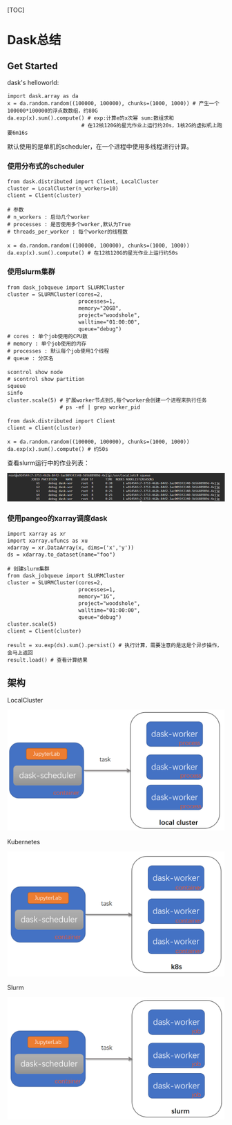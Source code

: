 [TOC]

# Dask总结

## Get Started

dask's helloworld:

```shell
import dask.array as da
x = da.random.random((100000, 100000), chunks=(1000, 1000)) # 产生一个100000*100000的浮点数数组，约80G
da.exp(x).sum().compute() # exp:计算e的x次幂 sum:数组求和 
						# 在12核120G的星光作业上运行约20s，1核2G的虚拟机上跑要6m16s
```

默认使用的是单机的scheduler，在一个进程中使用多线程进行计算。

### 使用分布式的scheduler

```shell
from dask.distributed import Client, LocalCluster
cluster = LocalCluster(n_workers=10)
client = Client(cluster)

# 参数
# n_workers : 启动几个worker
# processes : 是否使用多个worker,默认为True
# threads_per_worker : 每个worker的线程数

x = da.random.random((100000, 100000), chunks=(1000, 1000))
da.exp(x).sum().compute() # 在12核120G的星光作业上运行约50s
```

### 使用slurm集群

```shell
from dask_jobqueue import SLURMCluster
cluster = SLURMCluster(cores=2,
                       processes=1,
                       memory="20GB",
                       project="woodshole",
                       walltime="01:00:00",
                       queue="debug")
# cores : 单个job使用的CPU数
# memory : 单个job使用的内存
# processes : 默认每个job使用1个线程
# queue : 分区名

scontrol show node
# scontrol show partition
squeue
sinfo
cluster.scale(5) # 扩展worker节点到5,每个worker会创建一个进程来执行任务
                 # ps -ef | grep worker_pid

from dask.distributed import Client
client = Client(cluster)

x = da.random.random((100000, 100000), chunks=(1000, 1000))
da.exp(x).sum().compute() # 约50s
```



查看slurm运行中的作业列表：

![image-20200306183713477](image/image-20200306183713477.png)



### 使用pangeo的xarray调度dask

```shell
import xarray as xr
import xarray.ufuncs as xu
xdarray = xr.DataArray(x, dims=('x','y'))
ds = xdarray.to_dataset(name="foo")

# 创建slurm集群
from dask_jobqueue import SLURMCluster
cluster = SLURMCluster(cores=2,
                       processes=1,
                       memory="1G",
                       project="woodshole",
                       walltime="01:00:00",
                       queue="debug")
cluster.scale(5)
client = Client(cluster)

result = xu.exp(ds).sum().persist() # 执行计算，需要注意的是这是个异步操作，会马上返回
result.load() # 查看计算结果
```



 ## 架构

LocalCluster

![image-20200306162646544](image/image-20200306162646544.png)

Kubernetes

![image-20200306162044909](image/image-20200306162044909.png)

Slurm

![image-20200306162253687](image/image-20200306162253687.png)